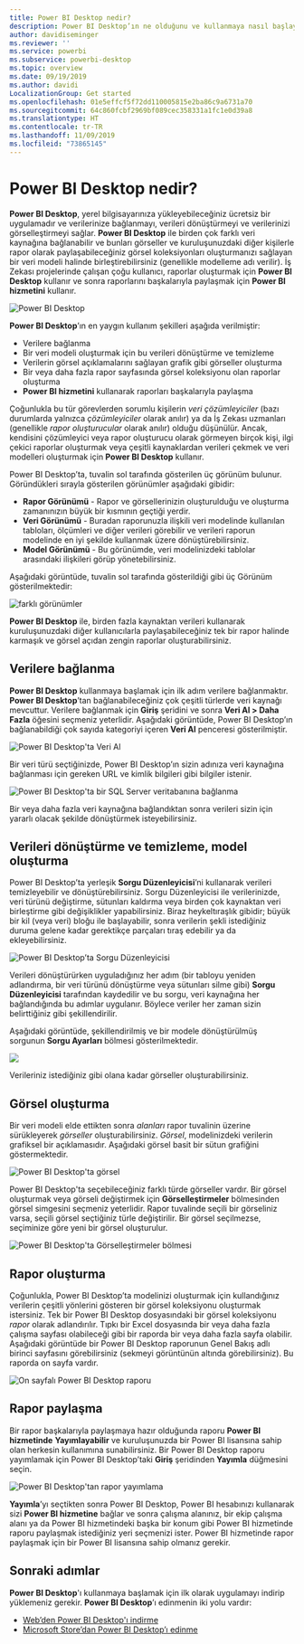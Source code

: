```yaml
---
title: Power BI Desktop nedir?
description: Power BI Desktop’ın ne olduğunu ve kullanmaya nasıl başlayacağınızı öğrenin
author: davidiseminger
ms.reviewer: ''
ms.service: powerbi
ms.subservice: powerbi-desktop
ms.topic: overview
ms.date: 09/19/2019
ms.author: davidi
LocalizationGroup: Get started
ms.openlocfilehash: 01e5effcf5f72dd110005815e2ba86c9a6731a70
ms.sourcegitcommit: 64c860fcbf2969bf089cec358331a1fc1e0d39a8
ms.translationtype: HT
ms.contentlocale: tr-TR
ms.lasthandoff: 11/09/2019
ms.locfileid: "73865145"
---
```

# <a name="what-is-power-bi-desktop"></a>Power BI Desktop nedir?

**Power BI Desktop**, yerel bilgisayarınıza yükleyebileceğiniz ücretsiz bir uygulamadır ve verilerinize bağlanmayı, verileri dönüştürmeyi ve verilerinizi görselleştirmeyi sağlar. **Power BI Desktop** ile birden çok farklı veri kaynağına bağlanabilir ve bunları görseller ve kuruluşunuzdaki diğer kişilerle rapor olarak paylaşabileceğiniz görsel koleksiyonları oluşturmanızı sağlayan bir veri modeli halinde birleştirebilirsiniz (genellikle modelleme adı verilir). İş Zekası projelerinde çalışan çoğu kullanıcı, raporlar oluşturmak için **Power BI Desktop** kullanır ve sonra raporlarını başkalarıyla paylaşmak için **Power BI hizmetini** kullanır.

![Power BI Desktop](media/desktop-what-is-desktop/what-is-desktop_01.png)

**Power BI Desktop**’ın en yaygın kullanım şekilleri aşağıda verilmiştir:

* Verilere bağlanma
* Bir veri modeli oluşturmak için bu verileri dönüştürme ve temizleme
* Verilerin görsel açıklamalarını sağlayan grafik gibi görseller oluşturma
* Bir veya daha fazla rapor sayfasında görsel koleksiyonu olan raporlar oluşturma
* **Power BI hizmetini** kullanarak raporları başkalarıyla paylaşma

Çoğunlukla bu tür görevlerden sorumlu kişilerin *veri çözümleyiciler* (bazı durumlarda yalnızca *çözümleyiciler* olarak anılır) ya da İş Zekası uzmanları (genellikle *rapor oluşturucular* olarak anılır) olduğu düşünülür. Ancak, kendisini çözümleyici veya rapor oluşturucu olarak görmeyen birçok kişi, ilgi çekici raporlar oluşturmak veya çeşitli kaynaklardan verileri çekmek ve veri modelleri oluşturmak için **Power BI Desktop** kullanır.

Power BI Desktop’ta, tuvalin sol tarafında gösterilen üç görünüm bulunur. Göründükleri sırayla gösterilen görünümler aşağıdaki gibidir:
* **Rapor Görünümü** - Rapor ve görsellerinizin oluşturulduğu ve oluşturma zamanınızın büyük bir kısmının geçtiği yerdir.
* **Veri Görünümü** - Buradan raporunuzla ilişkili veri modelinde kullanılan tabloları, ölçümleri ve diğer verileri görebilir ve verileri raporun modelinde en iyi şekilde kullanmak üzere dönüştürebilirsiniz.
* **Model Görünümü** - Bu görünümde, veri modelinizdeki tablolar arasındaki ilişkileri görüp yönetebilirsiniz.

Aşağıdaki görüntüde, tuvalin sol tarafında gösterildiği gibi üç Görünüm gösterilmektedir:

![farklı görünümler](media/desktop-what-is-desktop/what-is-desktop-07.png)


**Power BI Desktop** ile, birden fazla kaynaktan verileri kullanarak kuruluşunuzdaki diğer kullanıcılarla paylaşabileceğiniz tek bir rapor halinde karmaşık ve görsel açıdan zengin raporlar oluşturabilirsiniz. 

## <a name="connect-to-data"></a>Verilere bağlanma
**Power BI Desktop** kullanmaya başlamak için ilk adım verilere bağlanmaktır. **Power BI Desktop**’tan bağlanabileceğiniz çok çeşitli türlerde veri kaynağı mevcuttur. Verilere bağlanmak için **Giriş** şeridini ve sonra **Veri Al > Daha Fazla** öğesini seçmeniz yeterlidir. Aşağıdaki görüntüde, Power BI Desktop’ın bağlanabildiği çok sayıda kategoriyi içeren **Veri Al** penceresi gösterilmiştir.

![Power BI Desktop'ta Veri Al](media/desktop-what-is-desktop/what-is-desktop_02.png)

Bir veri türü seçtiğinizde, Power BI Desktop’ın sizin adınıza veri kaynağına bağlanması için gereken URL ve kimlik bilgileri gibi bilgiler istenir.

![Power BI Desktop'ta bir SQL Server veritabanına bağlanma](media/desktop-what-is-desktop/what-is-desktop_03.png)

Bir veya daha fazla veri kaynağına bağlandıktan sonra verileri sizin için yararlı olacak şekilde dönüştürmek isteyebilirsiniz.

## <a name="transform-and-clean-data-create-a-model"></a>Verileri dönüştürme ve temizleme, model oluşturma

Power BI Desktop’ta yerleşik **Sorgu Düzenleyicisi**’ni kullanarak verileri temizleyebilir ve dönüştürebilirsiniz. Sorgu Düzenleyicisi ile verilerinizde, veri türünü değiştirme, sütunları kaldırma veya birden çok kaynaktan veri birleştirme gibi değişiklikler yapabilirsiniz. Biraz heykeltıraşlık gibidir; büyük bir kil (veya veri) bloğu ile başlayabilir, sonra verilerin şekli istediğiniz duruma gelene kadar gerektikçe parçaları tıraş edebilir ya da ekleyebilirsiniz. 

![Power BI Desktop’ta Sorgu Düzenleyicisi](media/desktop-getting-started/designer_gsg_editquery.png)

Verileri dönüştürürken uyguladığınız her adım (bir tabloyu yeniden adlandırma, bir veri türünü dönüştürme veya sütunları silme gibi) **Sorgu Düzenleyicisi** tarafından kaydedilir ve bu sorgu, veri kaynağına her bağlandığında bu adımlar uygulanır. Böylece veriler her zaman sizin belirttiğiniz gibi şekillendirilir.

Aşağıdaki görüntüde, şekillendirilmiş ve bir modele dönüştürülmüş sorgunun **Sorgu Ayarları** bölmesi gösterilmektedir.

 ![](media/desktop-getting-started/shapecombine_querysettingsfinished.png)

Verileriniz istediğiniz gibi olana kadar görseller oluşturabilirsiniz. 

## <a name="create-visuals"></a>Görsel oluşturma 

Bir veri modeli elde ettikten sonra *alanları* rapor tuvalinin üzerine sürükleyerek *görseller* oluşturabilirsiniz. *Görsel*, modelinizdeki verilerin grafiksel bir açıklamasıdır. Aşağıdaki görsel basit bir sütun grafiğini göstermektedir. 

![Power BI Desktop'ta görsel](media/desktop-what-is-desktop/what-is-desktop_04.png)

Power BI Desktop'ta seçebileceğiniz farklı türde görseller vardır. Bir görsel oluşturmak veya görseli değiştirmek için **Görselleştirmeler** bölmesinden görsel simgesini seçmeniz yeterlidir. Rapor tuvalinde seçili bir görseliniz varsa, seçili görsel seçtiğiniz türle değiştirilir. Bir görsel seçilmezse, seçiminize göre yeni bir görsel oluşturulur.

![Power BI Desktop'ta Görselleştirmeler bölmesi](media/desktop-what-is-desktop/what-is-desktop_05.png)

## <a name="create-reports"></a>Rapor oluşturma

Çoğunlukla, Power BI Desktop’ta modelinizi oluşturmak için kullandığınız verilerin çeşitli yönlerini gösteren bir görsel koleksiyonu oluşturmak istersiniz. Tek bir Power BI Desktop dosyasındaki bir görsel koleksiyonu *rapor* olarak adlandırılır. Tıpkı bir Excel dosyasında bir veya daha fazla çalışma sayfası olabileceği gibi bir raporda bir veya daha fazla sayfa olabilir. Aşağıdaki görüntüde bir Power BI Desktop raporunun Genel Bakış adlı birinci sayfasını görebilirsiniz (sekmeyi görüntünün altında görebilirsiniz). Bu raporda on sayfa vardır.

![On sayfalı Power BI Desktop raporu](media/desktop-what-is-desktop/what-is-desktop_01.png)

## <a name="share-reports"></a>Rapor paylaşma

Bir rapor başkalarıyla paylaşmaya hazır olduğunda raporu **Power BI hizmetinde** **Yayımlayabilir** ve kuruluşunuzda bir Power BI lisansına sahip olan herkesin kullanımına sunabilirsiniz. Bir Power BI Desktop raporu yayımlamak için Power BI Desktop’taki **Giriş** şeridinden **Yayımla** düğmesini seçin.

![Power BI Desktop'tan rapor yayımlama](media/desktop-what-is-desktop/what-is-desktop_06.png)

**Yayımla**’yı seçtikten sonra Power BI Desktop, Power BI hesabınızı kullanarak sizi **Power BI hizmetine** bağlar ve sonra çalışma alanınız, bir ekip çalışma alanı ya da Power BI hizmetindeki başka bir konum gibi Power BI hizmetinde raporu paylaşmak istediğiniz yeri seçmenizi ister. Power BI hizmetinde rapor paylaşmak için bir Power BI lisansına sahip olmanız gerekir.


## <a name="next-steps"></a>Sonraki adımlar

**Power BI Desktop**'ı kullanmaya başlamak için ilk olarak uygulamayı indirip yüklemeniz gerekir. **Power BI Desktop**’ı edinmenin iki yolu vardır:

* [Web’den Power BI Desktop'ı indirme](desktop-get-the-desktop.md)
* [Microsoft Store’dan Power BI Desktop’ı edinme](https://aka.ms/pbidesktopstore)
